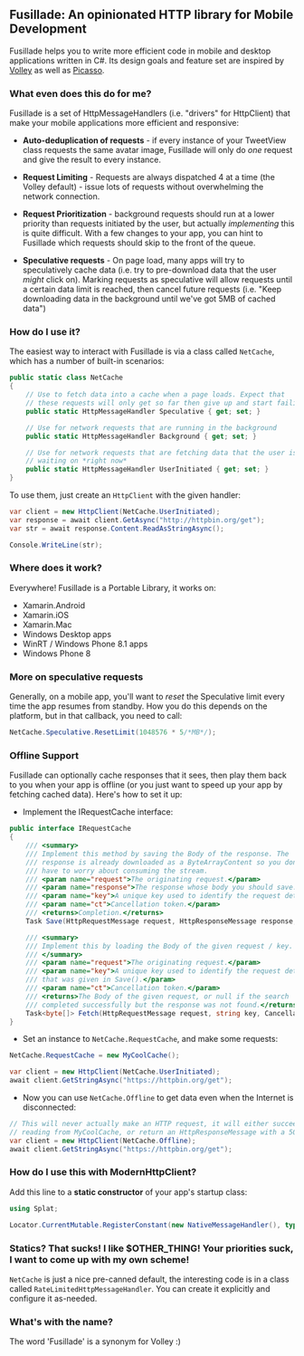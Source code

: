 ## Fusillade: An opinionated HTTP library for Mobile Development

Fusillade helps you to write more efficient code in mobile and desktop
applications written in C#. Its design goals and feature set are inspired by
[Volley](http://arnab.ch/blog/2013/08/asynchronous-http-requests-in-android-using-volley/)
as well as [Picasso](http://square.github.io/picasso/).

### What even does this do for me?

Fusillade is a set of HttpMessageHandlers (i.e. "drivers" for HttpClient) that
make your mobile applications more efficient and responsive:

* **Auto-deduplication of requests** - if every instance of your TweetView
  class requests the same avatar image, Fusillade will only do *one* request
  and give the result to every instance.

* **Request Limiting** - Requests are always dispatched 4 at a time (the
  Volley default) - issue lots of requests without overwhelming the network
  connection.

* **Request Prioritization** - background requests should run at a lower
  priority than requests initiated by the user, but actually *implementing*
  this is quite difficult. With a few changes to your app, you can hint to
  Fusillade which requests should skip to the front of the queue.

* **Speculative requests** - On page load, many apps will try to speculatively
  cache data (i.e. try to pre-download data that the user *might* click on).
  Marking requests as speculative will allow requests until a certain data
  limit is reached, then cancel future requests (i.e. "Keep downloading data
  in the background until we've got 5MB of cached data")

### How do I use it?

The easiest way to interact with Fusillade is via a class called `NetCache`,
which has a number of built-in scenarios:

```cs
public static class NetCache
{
    // Use to fetch data into a cache when a page loads. Expect that
    // these requests will only get so far then give up and start failing
    public static HttpMessageHandler Speculative { get; set; }

    // Use for network requests that are running in the background
    public static HttpMessageHandler Background { get; set; }

    // Use for network requests that are fetching data that the user is
    // waiting on *right now*
    public static HttpMessageHandler UserInitiated { get; set; }
}
```

To use them, just create an `HttpClient` with the given handler:

```cs
var client = new HttpClient(NetCache.UserInitiated);
var response = await client.GetAsync("http://httpbin.org/get");
var str = await response.Content.ReadAsStringAsync();

Console.WriteLine(str);
```

### Where does it work?

Everywhere! Fusillade is a Portable Library, it works on:

* Xamarin.Android
* Xamarin.iOS
* Xamarin.Mac
* Windows Desktop apps
* WinRT / Windows Phone 8.1 apps
* Windows Phone 8

### More on speculative requests

Generally, on a mobile app, you'll want to *reset* the Speculative limit every
time the app resumes from standby. How you do this depends on the platform,
but in that callback, you need to call:

```cs
NetCache.Speculative.ResetLimit(1048576 * 5/*MB*/);
```

### Offline Support

Fusillade can optionally cache responses that it sees, then play them back to
you when your app is offline (or you just want to speed up your app by fetching
cached data). Here's how to set it up:

* Implement the IRequestCache interface:

```cs
public interface IRequestCache
{
    /// <summary>
    /// Implement this method by saving the Body of the response. The
    /// response is already downloaded as a ByteArrayContent so you don't
    /// have to worry about consuming the stream.
    /// <param name="request">The originating request.</param>
    /// <param name="response">The response whose body you should save.</param>
    /// <param name="key">A unique key used to identify the request details.</param>
    /// <param name="ct">Cancellation token.</param>
    /// <returns>Completion.</returns>
    Task Save(HttpRequestMessage request, HttpResponseMessage response, string key, CancellationToken ct);

    /// <summary>
    /// Implement this by loading the Body of the given request / key.
    /// </summary>
    /// <param name="request">The originating request.</param>
    /// <param name="key">A unique key used to identify the request details,
    /// that was given in Save().</param>
    /// <param name="ct">Cancellation token.</param>
    /// <returns>The Body of the given request, or null if the search
    /// completed successfully but the response was not found.</returns>
    Task<byte[]> Fetch(HttpRequestMessage request, string key, CancellationToken ct);
}
```

* Set an instance to `NetCache.RequestCache`, and make some requests:

```cs
NetCache.RequestCache = new MyCoolCache();

var client = new HttpClient(NetCache.UserInitiated);
await client.GetStringAsync("https://httpbin.org/get");
```

* Now you can use `NetCache.Offline` to get data even when the Internet is disconnected:

```cs
// This will never actually make an HTTP request, it will either succeed via
// reading from MyCoolCache, or return an HttpResponseMessage with a 503 Status code.
var client = new HttpClient(NetCache.Offline);
await client.GetStringAsync("https://httpbin.org/get");
```

### How do I use this with ModernHttpClient?

Add this line to a **static constructor** of your app's startup class:

```cs
using Splat;

Locator.CurrentMutable.RegisterConstant(new NativeMessageHandler(), typeof(HttpMessageHandler));
```

### Statics? That sucks! I like $OTHER_THING! Your priorities suck, I want to come up with my own scheme!

`NetCache` is just a nice pre-canned default, the interesting code is in a
class called `RateLimitedHttpMessageHandler`. You can create it explicitly and
configure it as-needed.

### What's with the name?

The word 'Fusillade' is a synonym for Volley :)
